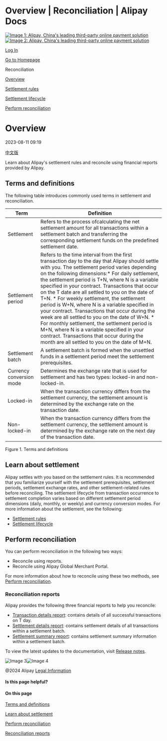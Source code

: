 Overview | Reconciliation | Alipay Docs
===============
                        

[![Image 1: Alipay, China's leading third-party online payment solution](https://ac.alipay.com/storage/2024/3/26/d66c43c0-440d-4c97-9976-f2028a2c8c5e.svg)![Image 2: Alipay, China's leading third-party online payment solution](https://ac.alipay.com/storage/2024/3/26/a48bd336-aea0-4f16-bf83-616eacbb4434.svg)](/docs/)

[Log In](https://global.alipay.com/ilogin/account_login.htm?goto=https%3A%2F%2Fglobal.alipay.com%2Fdocs%2Fac%2Freconcile%2Foverview)

[Go to Homepage](../../)

Reconciliation

[Overview](/docs/ac/reconcile/overview)

[Settlement rules](/docs/ac/reconcile/rules)

[Settlement lifecycle](/docs/ac/reconcile/lifecycle)

[Perform reconciliation](/docs/ac/reconcile/perform)

Overview
========

2023-08-11 09:19

[中文版](https://global.alipay.com/docs/ac/reconcile_cn)

Learn about Alipay's settlement rules and reconcile using financial reports provided by Alipay.

Terms and definitions
---------------------

The following table introduces commonly used terms in settlement and reconciliation.



| **Term** | **Definition** |
| --- | --- |
| Settlement | Refers to the process ofcalculating the net settlement amount for all transactions within a settlement batch and transferring the corresponding settlement funds on the predefined settlement date. |
| Settlement period | Refers to the time interval from the first transaction day to the day that Alipay should settle with you. The settlement period varies depending on the following dimensions:* For daily settlement, the settlement period is T+N, where N is a variable specified in your contract. Transactions that occur on the T date are all settled to you on the date of T+N. * For weekly settlement, the settlement period is W+N, where N is a variable specified in your contract. Transactions that occur during the week are all settled to you on the date of W+N. * For monthly settlement, the settlement period is M+N, where N is a variable specified in your contract. Transactions that occur during the month are all settled to you on the date of M+N. |
| Settlement batch | A settlement batch is formed when the unsettled funds in a settlement period meet the settlement prerequisites. |
| Currency conversion mode | Determines the exchange rate that is used for settlement and has two types: locked-in and non-locked-in. |
| Locked-in | When the transaction currency differs from the settlement currency, the settlement amount is determined by the exchange rate on the transaction date. |
| Non-locked-in | When the transaction currency differs from the settlement currency, the settlement amount is determined by the exchange rate on the next day of the transaction date. |



Figure 1. Terms and definitions

Learn about settlement
----------------------

Alipay settles with you based on the settlement rules. It is recommended that you familiarize yourself with the settlement prerequisites, settlement periods, settlement exchange rates, and other settlement-related rules before reconciling. The settlement lifecycle from transaction occurrence to settlement completion varies based on different settlement period dimensions (daily, monthly, or weekly) and currency conversion modes. For more information about the settlement, see the following:

*   [Settlement rules](https://global.alipay.com/docs/ac/reconcile/rules)[](https://global.alipay.com/docs/ac/reconcile/lifecycle)
*   [Settlement lifecycle](https://global.alipay.com/docs/ac/reconcile/lifecycle)

Perform reconciliation
----------------------

You can perform reconciliation in the following two ways:

*   Reconcile using reports.
*   Reconcile using Alipay Global Merchant Portal.

For more information about how to reconcile using these two methods, see [Perform reconciliation](https://global.alipay.com/docs/ac/reconcile/perform).

### Reconciliation reports

Alipay provides the following three financial reports to help you reconcile:

*   [Transaction details report](https://global.alipay.com/docs/ac/reconcile/transaction_details): contains details of all successful transactions on T day.
*   [Settlement details report](https://global.alipay.com/docs/ac/reconcile/settlement_details): contains settlement details of all transactions within a settlement batch.
*   [Settlement summary report](https://global.alipay.com/docs/ac/reconcile/settlement_summary): contains settlement summary information within a settlement batch.

To view the latest updates to the documentation, visit [Release notes](https://global.alipay.com/docs/releasenotes).

![Image 3](https://ac.alipay.com/storage/2021/5/20/19b2c126-9442-4f16-8f20-e539b1db482a.png)![Image 4](https://ac.alipay.com/storage/2021/5/20/e9f3f154-dbf0-455f-89f0-b3d4e0c14481.png)

@2024 Alipay [Legal Information](https://global.alipay.com/docs/ac/platform/membership)

#### Is this page helpful?

#### On this page

[Terms and definitions](#mTNJP "Terms and definitions")

[Learn about settlement](#Of9pL "Learn about settlement")

[Perform reconciliation](#FgI44 "Perform reconciliation")

[Reconciliation reports](#ftnrc "Reconciliation reports")